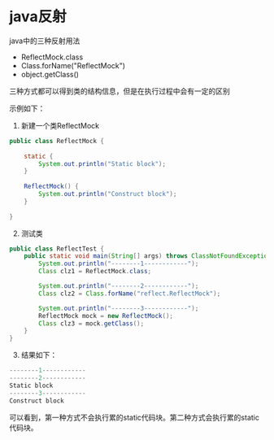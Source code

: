 # java反射

java中的三种反射用法

* ReflectMock.class
* Class.forName("ReflectMock")
* object.getClass()

三种方式都可以得到类的结构信息，但是在执行过程中会有一定的区别

示例如下：
1. 新建一个类ReflectMock
```java
public class ReflectMock {
    
    static {
        System.out.println("Static block");
    }
    
    ReflectMock() {
        System.out.println("Construct block");
    }
   
}
```

2. 测试类
```java
public class ReflectTest {
    public static void main(String[] args) throws ClassNotFoundException {
        System.out.println("--------1------------");
        Class clz1 = ReflectMock.class;

        System.out.println("--------2------------");
        Class clz2 = Class.forName("reflect.ReflectMock");

        System.out.println("--------3------------");
        ReflectMock mock = new ReflectMock();
        Class clz3 = mock.getClass();
    }
}
```

3. 结果如下：
```java
--------1------------
--------2------------
Static block
--------3------------
Construct block
```
可以看到，第一种方式不会执行累的static代码块。第二种方式会执行累的static代码块。
